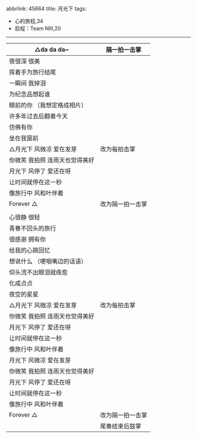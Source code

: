 abbrlink: 45664
title: 月光下
tags:
  - 心的旅程,34
  - 启程：Team NIII,20
---
|△da da da~|隔一拍一击掌|
|--|--|
|夜很深 很美|      |
|挥着手为旅行结尾|      |
|一瞬间 我掉泪|      |
|为纪念品想起谁|      |
|眼前的你 （我想定格成相片）|      |
|许多年过去后翻着今天|      |
|仿佛有你|      |
|坐在我窗前|      |
|△月光下 风微凉 爱在发芽|改为每拍击掌|
|你微笑 我拍照 连雨天也觉得美好|      |
|月光下 风停了 爱还在呀|      |
|让时间就停在这一秒|      |
|像旅行中 风和叶伴着|      |
|Forever △|改为隔一拍一击掌|
|      |      |
|心很静 很轻|      |
|青春不回头的旅行|      |
|很感谢 拥有你|      |
|给我的心跳回忆|      |
|想说什么 （哽咽嘴边的话语）|      |
|仰头流不出眼泪就痊愈|      |
|化成点点|      |
|夜空的星星|      |
|△月光下 风微凉 爱在发芽|改为每拍击掌|
|你微笑 我拍照 连雨天也觉得美好|      |
|月光下 风停了 爱还在呀|      |
|让时间就停在这一秒|      |
|像旅行中 风和叶伴着|      |
|月光下 风微凉 爱在发芽|      |
|你微笑 我拍照 连雨天也觉得美好|      |
|月光下 风停了 爱还在呀|      |
|让时间就停在这一秒|      |
|像旅行中 风和叶伴着|      |
|Forever △|改为隔一拍一击掌|
|      |尾奏结束后鼓掌|
